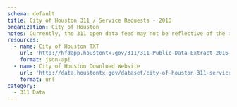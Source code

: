 ```yaml
---
schema: default
title: City of Houston 311 / Service Requests - 2016
organization: City of Houston
notes: Currently, the 311 open data feed may not be reflective of the actual data
resources:
  - name: City of Houston TXT
    url: 'http://hfdapp.houstontx.gov/311/311-Public-Data-Extract-2016-clean.txt'
    format: json-api
  - name: City of Houston Download Website
    url: 'http://data.houstontx.gov/dataset/city-of-houston-311-service-requests'
    format: url
category:
  - 311 Data
---
```

